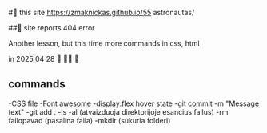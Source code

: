 #🚀
 this site 
https://zmaknickas.github.io/55 astronautas/

##🚩 site reports 404 error

Another lesson, but this time more commands
in css, html

in 2025 04 28
💑
👯‍♀️
👄


## commands
-CSS file
-Font awesome
-display:flex hover state
-git commit -m "Message text"
-git add . 
-ls -al (atvaizduoja direktorijoje esancius failus)
-rm failopavad (pasalina faila)
-mkdir (sukuria folderi)
